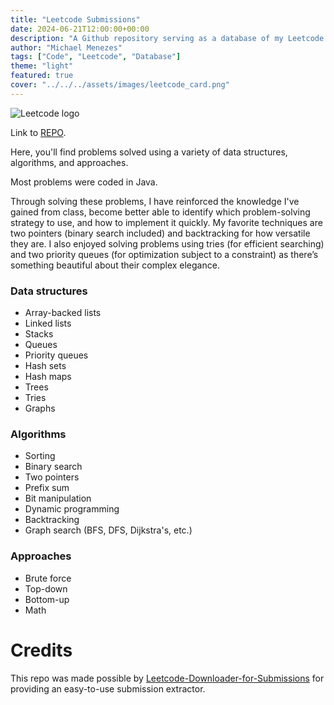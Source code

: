```yaml
---
title: "Leetcode Submissions"
date: 2024-06-21T12:00:00+00:00
description: "A Github repository serving as a database of my Leetcode submissions"
author: "Michael Menezes"
tags: ["Code", "Leetcode", "Database"]
theme: "light"
featured: true
cover: "../../../assets/images/leetcode_card.png"
---
```

![Leetcode logo](/assets/images/leetcode_large.jpg)

Link to [REPO](https://github.com/Menezmic21/leetcode-submissions).

Here, you'll find problems solved using a variety of data structures, algorithms, and approaches.

Most problems were coded in Java.

Through solving these problems, I have reinforced the knowledge I've gained from class, become better able to identify which problem-solving strategy to use, and how to implement it quickly. My favorite techniques are two pointers (binary search included) and backtracking for how versatile they are. I also enjoyed solving problems using tries (for efficient searching) and two priority queues (for optimization subject to a constraint) as there’s something beautiful about their complex elegance.

### Data structures

- Array-backed lists
- Linked lists
- Stacks
- Queues
- Priority queues
- Hash sets
- Hash maps
- Trees
- Tries
- Graphs

### Algorithms

- Sorting
- Binary search
- Two pointers
- Prefix sum
- Bit manipulation
- Dynamic programming
- Backtracking
- Graph search (BFS, DFS, Dijkstra's, etc.)

### Approaches

- Brute force
- Top-down
- Bottom-up
- Math

# Credits

This repo was made possible by [Leetcode-Downloader-for-Submissions](https://github.com/world177/Leetcode-Downloader-for-Submissions) for providing an easy-to-use submission extractor.
